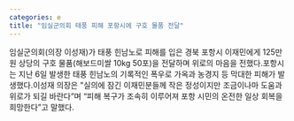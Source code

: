 ```yaml
---
categories: e
title: "임실군의회 태풍 피해 포항시에 구호 물품 전달"
---
```

임실군의회(의장 이성재)가 태풍 힌남노로 피해를 입은 경북 포항시 이재민에게 125만원 상당의 구호 물품(해보드미쌀 10kg 50포)을 전달하며 위로의 마음을 전했다.포항시는 지난 6일 발생한 태풍 힌남노의 기록적인 폭우로 가옥과 농경지 등 막대한 피해가 발생했다.이성재 의장은 "실의에 잠긴 이재민분들께 작은 정성이지만 조금이나마 도움과 위로가 되길 바란다”며 “피해 복구가 조속히 이루어져 포항 시민의 온전한 일상 회복을 희망한다”고 말했다.
